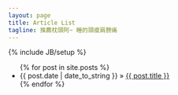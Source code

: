 ```yaml
---
layout: page
title: Article List
tagline: 推薦枕頭阿~ 睡的頭痠肩膀痛
---
```

{% include JB/setup %}

<ul class="posts">
    {% for post in site.posts %}
      <li><span>{{ post.date | date_to_string }}</span> &raquo; <a href="{{ BASE_PATH }}{{ post.url }}">{{ post.title }}</a></li>
  {% endfor %}
</ul>
